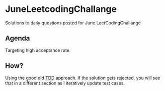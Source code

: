 # JuneLeetcodingChallange
Solutions to daily questions posted for June LeetCodingChallange

## Agenda
Targeting high acceptance rate. 

## How?
Using the good old [TDD](https://en.wikipedia.org/wiki/Test-driven_development) approach. 
If the solution gets rejected, you will see that in a different section as I iteratively update test cases. 
